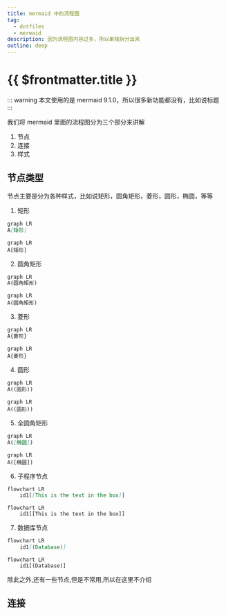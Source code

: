 ```yaml
---
title: mermaid 中的流程图
tag:
  - dotfiles
  - mermaid
description: 因为流程图内容过多，所以单独拆分出来
outline: deep
---
```


# {{ $frontmatter.title }}

::: warning
本文使用的是 mermaid 9.1.0，所以很多新功能都没有，比如说标题
:::

我们将 mermaid 里面的流程图分为三个部分来讲解

1. 节点
2. 连接
3. 样式

## 节点类型

节点主要是分为各种样式，比如说矩形，圆角矩形，菱形，圆形，椭圆，等等

1. 矩形

```mmd
graph LR
A[矩形]
```

```mermaid
graph LR
A[矩形]
```

2. 圆角矩形

```mmd
graph LR
A(圆角矩形)
```

```mermaid
graph LR
A(圆角矩形)
```

3. 菱形

```mmd
graph LR
A{菱形}
```

```mermaid
graph LR
A{菱形}
```

4. 圆形

```mmd
graph LR
A((圆形))
```

```mermaid
graph LR
A((圆形))
```

5. 全圆角矩形

```mmd
graph LR
A([椭圆])
```

```mermaid
graph LR
A([椭圆])
```

6. 子程序节点

```mmd
flowchart LR
    id1[[This is the text in the box]]
```

```mermaid
flowchart LR
    id1[[This is the text in the box]]
```

7. 数据库节点

```mmd
flowchart LR
    id1[(Database)]
```

```mermaid
flowchart LR
    id1[(Database)]
```

除此之外,还有一些节点,但是不常用,所以在这里不介绍

## 连接


